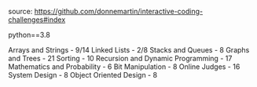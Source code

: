source: https://github.com/donnemartin/interactive-coding-challenges#index

python==3.8

Arrays and Strings - 9/14
Linked Lists - 2/8
Stacks and Queues - 8
Graphs and Trees - 21
Sorting - 10
Recursion and Dynamic Programming - 17
Mathematics and Probability - 6
Bit Manipulation - 8
Online Judges - 16
System Design - 8
Object Oriented Design - 8
